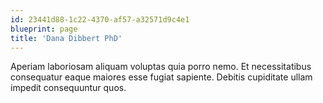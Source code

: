 ```yaml
---
id: 23441d88-1c22-4370-af57-a32571d9c4e1
blueprint: page
title: 'Dana Dibbert PhD'
---
```

Aperiam laboriosam aliquam voluptas quia porro nemo. Et necessitatibus consequatur eaque maiores esse fugiat sapiente. Debitis cupiditate ullam impedit consequuntur quos.
